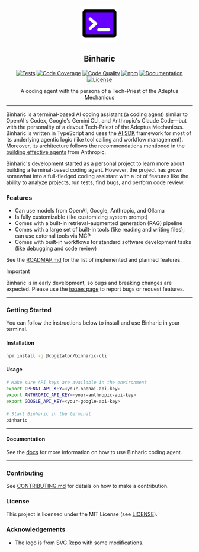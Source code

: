 <div align="center">
  <picture>
    <img alt="Binharic Logo" src="logo.svg" height="20%" width="20%">
  </picture>
<br>

<h2>Binharic</h2>

[![Tests](https://img.shields.io/github/actions/workflow/status/CogitatorTech/binharic-cli/tests.yml?label=tests&style=flat&labelColor=333333&logo=github&logoColor=white)](https://github.com/CogitatorTech/binharic-cli/actions/workflows/tests.yml)
[![Code Coverage](https://img.shields.io/codecov/c/github/CogitatorTech/binharic-cli?style=flat&label=coverage&labelColor=333333&logo=codecov&logoColor=white)](https://codecov.io/gh/CogitatorTech/binharic-cli)
[![Code Quality](https://img.shields.io/codefactor/grade/github/CogitatorTech/binharic-cli?style=flat&label=code%20quality&labelColor=333333&logo=codefactor&logoColor=white)](https://www.codefactor.io/repository/github/CogitatorTech/binharic-cli)
[![npm](https://img.shields.io/npm/v/%40cogitator%2Fbinharic-cli?style=flat&labelColor=333333&logo=npm&logoColor=white)](https://www.npmjs.com/package/@cogitator/binharic-cli)
[![Documentation](https://img.shields.io/badge/docs-latest-8ca0d7?style=flat&labelColor=333333&logo=read-the-docs&logoColor=white)](docs)
[![License](https://img.shields.io/badge/license-MIT-00acc1?style=flat&labelColor=333333&logo=open-source-initiative&logoColor=white)](LICENSE)

A coding agent with the persona of a Tech-Priest of the Adeptus Mechanicus

</div>

---

Binharic is a terminal-based AI coding assistant (a coding agent) similar to OpenAI's Codex, Google's Gemini CLI, and
Anthropic's Claude Code—but with the personality of a devout Tech-Priest of the Adeptus Mechanicus.
Binharic is written in TypeScript and uses the [AI SDK](https://ai-sdk.dev/) framework for most of its underlying
agentic logic (like tool calling and workflow management).
Moreover, its architecture follows the recommendations mentioned in the
[building effective agents](https://www.anthropic.com/engineering/building-effective-agents) from Anthropic.

Binharic's development started as a personal project to learn more about building a terminal-based coding agent.
However, the project has grown somewhat into a full-fledged coding assistant with a lot of features
like the ability to analyze projects, run tests, find bugs, and perform code review.

### Features

- Can use models from OpenAI, Google, Anthropic, and Ollama
- Is fully customizable (like customizing system prompt)
- Comes with a built-in retrieval-augmented generation (RAG) pipeline
- Comes with a large set of built-in tools (like reading and writing files); can use external tools via MCP
- Comes with built-in workflows for standard software development tasks (like debugging and code review)

See the [ROADMAP.md](ROADMAP.md) for the list of implemented and planned features.

> [!IMPORTANT]
> Binharic is in early development, so bugs and breaking changes are expected.
> Please use the [issues page](https://github.com/CogitatorTech/infera/issues) to report bugs or request features.

---

### Getting Started

You can follow the instructions below to install and use Binharic in your terminal.

#### Installation

```sh
npm install -g @cogitator/binharic-cli
```

#### Usage

```sh
# Make sure API keys are available in the environment
export OPENAI_API_KEY=<your-openai-api-key>
export ANTHROPIC_API_KEY=<your-anthropic-api-key>
export GOOGLE_API_KEY=<your-google-api-key>

# Start Binharic in the terminal
binharic
```

---

#### Documentation

See the [docs](docs) for more information on how to use Binharic coding agent.

---

### Contributing

See [CONTRIBUTING.md](CONTRIBUTING.md) for details on how to make a contribution.

### License

This project is licensed under the MIT License (see [LICENSE](LICENSE)).

### Acknowledgements

- The logo is from [SVG Repo](https://www.svgrepo.com/svg/388730/terminal) with some modifications.
